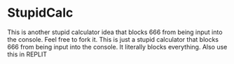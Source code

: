 # StupidCalc
This is another stupid calculator idea that blocks 666 from being input into the console. Feel free to fork it. This is just a stupid
calculator that blocks 666 from being input into the console. It literally blocks everything. Also use this in REPLIT
